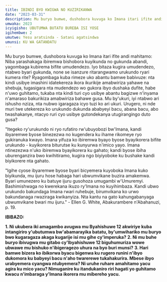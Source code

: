 ```yaml
---
title: IBINDI BYO KWIGWA NO KUZIRIKANWA
date: "2023-03-31"
description: Mu buryo bumwe, dushobora kuvuga ko Imana itari ifite andi mahitamo Niba yarashakaga ibiremwa bishobora kuyikunda no gukunda abandi, yagombaga kubirema bifite umudendezo. 
umwaka: 2023
icyigisho: UBUTUMWA BUTATU BUREBA ISI YOSE
igihembwe: 2
umutwe: Yesu aratsinda - Satani agatsindwa
umunsi: KU WA GATANDATU
---
```


Mu buryo bumwe, dushobora kuvuga ko Imana itari ifite andi mahitamo: Niba yarashakaga ibiremwa bishobora kuyikunda no gukunda abandi, yagombaga kubirema bifite umudendezo. Iyo bitaza kugira umudendezo, ntabwo byari gukunda, none se isanzure ritarangwamo urukundo ryari kumera rite? Ryagombaga kuba rimeze uko abantu bamwe babivuze: nta kindi usibye imashini idatekereza ikora ikurikije amabwiriza yahawe na shebuja, tugasigara nta mudendezo wo gukora ibyo dushaka dufite, habe n'uwo guhitamo, tukaba nta kindi turi cyo usibye abantu bagizwe n'inyama n'amaraso bakurikiza amabwiriza bahawe gusa. Mu by'ukuri, iyi ntabwo ari ishusho nziza, nta nubwo igaragaza icyo tuzi ko ari ukuri. Urugero, ni nde muri twe utekereza ko urukundo dukunda ababyeyi bacu, abana bacu, abo twashakanye, ntacyo ruri cyo usibye gutondekanya utugirangingo duto gusa?


"Itegeko ry'urukundo ni ryo rufatiro rw'ubuyobozi bw'Imana, kandi ibyaremwe byose binezezwa no kugendera ku ihame rikomeye ryo gukiranuka kwayo. Imana yifuza ko ibiremwa byayo byose byayikorera bifite urukundo - kuyikorera biturutse ku kunyurwa n'imico yayo. Imana ntinezezwa n'uko ibiremwa byayikorera ku gahato; kandi byose ibiha uburenganzira bwo kwihitiramo, kugira ngo biyiyoboke ku bushake kandi biyikorere nta gahato.


"Igihe cyose ibyaremwe byose byari bicyemera kuyoboka Imana kuko biyikunda, mu ijuru hose habaga hari ubwumvikane buzira amakemwa. Byari umunezero ku batuye ijuru gusohoza umugambi w'Umuremyi. Bashimishwaga no kwerekana ikuzo ry'Imana no kuyihimbaza. Kandi ubwo urukundo bakundaga Imana rwari ruhebuje, birumvikana ko urwo bakundanaga rwaziraga kwikanyiza. Nta kantu na gato kahungabanyaga ubwumvikane bwari mu ijuru." - Ellen G. White, Abakurambere n'Abahanuzi, p. 19.


**IBIBAZO:**

**1. Ni ukubera iki amagambo avugwa mu Byahishuwe 12 akwiriye kuba intangiriro y'ubutumwa bw'abamarayika batatu, by'umwihariko mu buryo bwo kugaragaza akaga kugarije isi mu gihe cy'imperuka?** 
**2. Ni mu buhe buryo ibivugwa mu gitabo cy'Ibyahishuwe 12 biguhumuriza wowe ubwawe mu bishuko n'ibigeragezo uhura na byo buri munsi?** 
**3. Hari bamwe bizera ko ibikorwa byacu bigenwa ku rugero runini n'ibyo dukomora ku babyeyi bacu n'aho twarerewe tukahakurira. Mbese ibyo urabyemera cyangwa ntubyemera? Ni uruhe ruhare amahitamo yacu agira ku mico yacu? Nimuganire ku itandukaniro riri hagati yo guhitamo kwacu n'imbaraga y'Imana ikorera mu mibereho yacu.**

